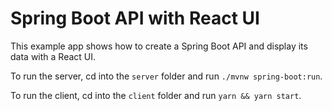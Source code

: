 # Spring Boot API with React UI
 
This example app shows how to create a Spring Boot API and display its data with a React UI.

<!--
Please read [Bootiful Development with Spring Boot and Angular](http://developer.okta.com/blog/2017/04/26/bootiful-development-with-spring-boot-and-angular) to see how this app was created. You can also watch [this screencast on YouTube](https://www.youtube.com/watch?v=bUq83Rz4BHA).

<a href="https://www.youtube.com/watch?v=bUq83Rz4BHA"><img src="https://i.ytimg.com/vi/bUq83Rz4BHA/maxresdefault.jpg" alt="Bootiful Development with Spring Boot and Angular" width="560"></a>
-->

To run the server, cd into the `server` folder and run `./mvnw spring-boot:run`.

To run the client, cd into the `client` folder and run `yarn && yarn start`.
